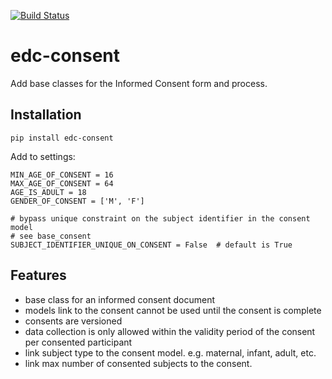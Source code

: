 [![Build Status](https://travis-ci.org/botswana-harvard/edc-consent.svg?branch=develop)](https://travis-ci.org/botswana-harvard/edc-consent)

# edc-consent
Add base classes for the Informed Consent form and process.

Installation
------------

	pip install edc-consent
	
Add to settings:

	MIN_AGE_OF_CONSENT = 16
	MAX_AGE_OF_CONSENT = 64
	AGE_IS_ADULT = 18
	GENDER_OF_CONSENT = ['M', 'F']
	
	# bypass unique constraint on the subject identifier in the consent model
	# see base_consent
	SUBJECT_IDENTIFIER_UNIQUE_ON_CONSENT = False  # default is True
	
	
Features
--------

- base class for an informed consent document
- models link to the consent cannot be used until the consent is complete
- consents are versioned
- data collection is only allowed within the validity period of the consent per consented participant
- link subject type to the consent model. e.g. maternal, infant, adult, etc.
- link max number of consented subjects to the consent.
 
